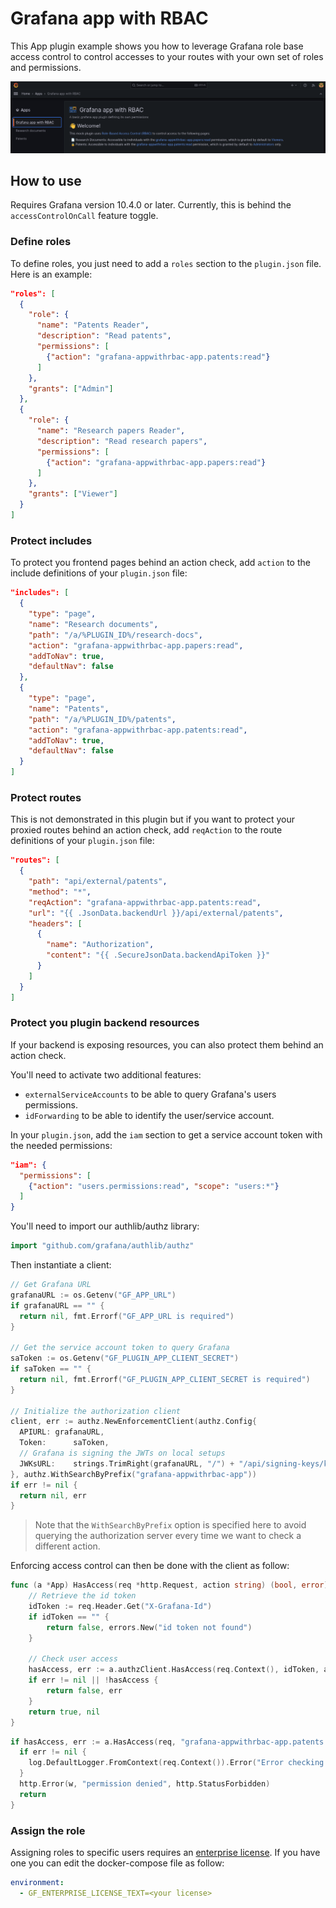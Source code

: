 # Grafana app with RBAC

This App plugin example shows you how to leverage Grafana role base access control to control accesses to your routes with your own set of roles and permissions.

![screenshot](./src/img/showcase.png)

## How to use

Requires Grafana version 10.4.0 or later. Currently, this is behind the `accessControlOnCall` feature toggle.

### Define roles

To define roles, you just need to add a `roles` section to the `plugin.json` file. Here is an example:

```json
"roles": [
  {
    "role": {
      "name": "Patents Reader",
      "description": "Read patents",
      "permissions": [
        {"action": "grafana-appwithrbac-app.patents:read"}
      ]
    },
    "grants": ["Admin"]
  },
  {
    "role": {
      "name": "Research papers Reader",
      "description": "Read research papers",
      "permissions": [
        {"action": "grafana-appwithrbac-app.papers:read"}
      ]
    },
    "grants": ["Viewer"]
  }
]
```

### Protect includes

To protect you frontend pages behind an action check, add `action` to the include definitions of your `plugin.json` file:

```json
"includes": [
  {
    "type": "page",
    "name": "Research documents",
    "path": "/a/%PLUGIN_ID%/research-docs",
    "action": "grafana-appwithrbac-app.papers:read",
    "addToNav": true,
    "defaultNav": false
  },
  {
    "type": "page",
    "name": "Patents",
    "path": "/a/%PLUGIN_ID%/patents",
    "action": "grafana-appwithrbac-app.patents:read",
    "addToNav": true,
    "defaultNav": false
  }
]
```

### Protect routes

This is not demonstrated in this plugin but if you want to protect your proxied routes behind an action check, add `reqAction` to the route definitions of your `plugin.json` file:

```json
"routes": [
  {
    "path": "api/external/patents",
    "method": "*",
    "reqAction": "grafana-appwithrbac-app.patents:read",
    "url": "{{ .JsonData.backendUrl }}/api/external/patents",
    "headers": [
      {
        "name": "Authorization",
        "content": "{{ .SecureJsonData.backendApiToken }}"
      }
    ]
  }
]
```

### Protect you plugin backend resources

If your backend is exposing resources, you can also protect them behind an action check.

You'll need to activate two additional features:

- `externalServiceAccounts` to be able to query Grafana's users permissions.
- `idForwarding` to be able to identify the user/service account.

In your `plugin.json`, add the `iam` section to get a service account token with the needed permissions:

```json
"iam": {
  "permissions": [
    {"action": "users.permissions:read", "scope": "users:*"}
  ]
}
```

You'll need to import our authlib/authz library:

```go
import "github.com/grafana/authlib/authz"
```

Then instantiate a client:

```go
// Get Grafana URL
grafanaURL := os.Getenv("GF_APP_URL")
if grafanaURL == "" {
  return nil, fmt.Errorf("GF_APP_URL is required")
}

// Get the service account token to query Grafana
saToken := os.Getenv("GF_PLUGIN_APP_CLIENT_SECRET")
if saToken == "" {
  return nil, fmt.Errorf("GF_PLUGIN_APP_CLIENT_SECRET is required")
}

// Initialize the authorization client
client, err := authz.NewEnforcementClient(authz.Config{
  APIURL: grafanaURL,
  Token:      saToken,
  // Grafana is signing the JWTs on local setups
  JWKsURL:    strings.TrimRight(grafanaURL, "/") + "/api/signing-keys/keys",
}, authz.WithSearchByPrefix("grafana-appwithrbac-app"))
if err != nil {
  return nil, err
}
```

> Note that the `WithSearchByPrefix` option is specified here to avoid querying the authorization server every time we want to check a different action.

Enforcing access control can then be done with the client as follow:

```go
func (a *App) HasAccess(req *http.Request, action string) (bool, error) {
	// Retrieve the id token
	idToken := req.Header.Get("X-Grafana-Id")
	if idToken == "" {
		return false, errors.New("id token not found")
	}
  
	// Check user access
	hasAccess, err := a.authzClient.HasAccess(req.Context(), idToken, action)
	if err != nil || !hasAccess {
		return false, err
	}
	return true, nil
}
```

```go
if hasAccess, err := a.HasAccess(req, "grafana-appwithrbac-app.patents:read"); err != nil || !hasAccess {
  if err != nil {
    log.DefaultLogger.FromContext(req.Context()).Error("Error checking access", "error", err)
  }
  http.Error(w, "permission denied", http.StatusForbidden)
  return
}
```

### Assign the role

Assigning roles to specific users requires an [enterprise license](https://grafana.com/docs/grafana/latest/administration/roles-and-permissions/access-control/#role-based-access-control-rbac).
If you have one you can edit the docker-compose file as follow:

```yaml
environment:
  - GF_ENTERPRISE_LICENSE_TEXT=<your license>
```
